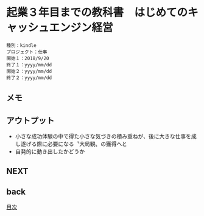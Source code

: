 # 起業３年目までの教科書　はじめてのキャッシュエンジン経営

    種別：kindle
    プロジェクト：仕事
    開始１：2018/9/20
    終了１：yyyy/mm/dd
    開始２：yyyy/mm/dd
    終了２：yyyy/mm/dd

## メモ


## アウトプット

* 小さな成功体験の中で得た小さな気づきの積み重ねが、後に大きな仕事を成し遂げる際に必要になる〝大局観〟の獲得へと
* 自発的に動き出したかどうか




## NEXT

## back

[目次](../README.md)

